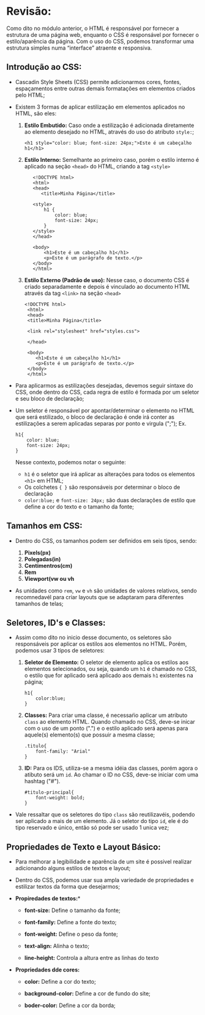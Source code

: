 # Revisão:

Como dito no módulo anterior, o HTML é responsável por fornecer a estrutura de uma página web, enquanto o CSS é responsável por fornecer o estilo/aparência da página. Com o uso do CSS, podemos transformar uma estrutura simples numa “interface” atraente e responsiva.

## Introdução ao CSS:

- Cascadin Style Sheets (CSS) permite adicionarmos cores, fontes, espaçamentos entre outras demais formatações em elementos criados pelo HTML;


- Existem 3 formas de aplicar estilização em elementos aplicados no HTML, são eles:

  1. **Estilo Embutido:** 
     Caso onde a estilização é adicionada diretamente ao elemento desejado no HTML, através do uso do atributo `style:`;
        ``` 
        <h1 style="color: blue; font-size: 24px;">Este é um cabeçalho h1</h1>
        ```
 
  2. **Estilo Interno:**
     Semelhante ao primeiro caso, porém o estilo interno é aplicado na seção `<head>` do HTML, criando a tag `<style>`
      ```
         <!DOCTYPE html>
         <html>
         <head>
            <title>Minha Página</title>
               
         <style>
             h1 {
                 color: blue;
                 font-size: 24px;
             }
         </style>
         </head>
    
         <body>
             <h1>Este é um cabeçalho h1</h1>
             <p>Este é um parágrafo de texto.</p>
         </body>
         </html>
        ```

  3. **Estilo Externo (Padrão de uso):**
      Nesse caso, o documento CSS é criado separadamente e depois é vinculado ao documento HTML através da tag `<link>` na seção `<head>`
     ```
     <!DOCTYPE html>
      <html>
      <head>
      <title>Minha Página</title>
  
      <link rel="stylesheet" href="styles.css">
        
      </head>

      <body>
         <h1>Este é um cabeçalho h1</h1>
         <p>Este é um parágrafo de texto.</p>
      </body>
      </html>
       ```


- Para aplicarmos as estilizações desejadas, devemos seguir sintaxe do CSS, onde dentro do CSS, cada regra de estilo é formada por um seletor e seu bloco de declaração;


- Um seletor é responsável por apontar/determinar o elemento no HTML que será estilizado, o bloco de declaração é onde irá conter as estilizações a serem aplicadas separas por ponto e virgula (";");
    Ex. 
    ```
    h1{
        color: blue;
        font-size: 24px;
    }
    ```
  
    Nesse contexto, podemos notar o seguinte:
  
    - `h1` é o seletor que irá aplicar as alterações para todos os elementos `<h1>` em HTML;
    - Os colchetes `{ }` são responsáveis por determinar o bloco de declaração
    - `color:blue;` e `font-size: 24px;` são duas declarações de estilo que define a cor do texto e o tamanho da fonte;

## Tamanhos em CSS:

- Dentro do CSS, os tamanhos podem ser definidos em seis tipos, sendo:
    1. **Pixels(px)**
    2. **Polegadas(in)**
    3. **Centimentros(cm)**
    4. **Rem**
    5. **Viewport(vw ou vh**

- As unidades como `rem`, `vw` e `vh` são unidades de valores relativos, sendo recomnedavél para criar layouts que se adaptaram para diferentes tamanhos de telas;

## Seletores, ID's e Classes:

- Assim como dito no inicio desse documento, os seletores são responsáveis por aplicar os estilos aos elementos no HTML. Porém, podemos usar 3 tipos de seletores:

    1. **Seletor de Elemento:**
        O seletor de elemento aplica os estilos aos elementos selecionados, ou seja, quando um `h1` é chamado no CSS, o estilo que for aplicado será aplicado aos demais `h1` existentes na página;
        ```
        h1{
            color:blue;
        }
        ```

    2. **Classes:**
       Para criar uma classe, é necessaŕio aplicar um atributo `class` ao elemento HTML. Quando chamado no CSS, deve-se inicar com o uso de um ponto (".") e o estilo aplicado será apenas para aquele(s) elemento(s) que possuir a mesma classe;
       ```
       .titulo{
           font-family: "Arial"
       }
       ```
       
    3. **ID:**
         Para os IDS, utiliza-se a mesma idéia das classes, porém agora o atibuto será um `id`. Ao chamar o ID no CSS, deve-se iniciar com uma hashtag ("#").
        ```
       #titulo-principal{
            font-weight: bold;
       }
        ```

- Vale ressaltar que os seletores do tipo `class` são reutilizavéis, podendo ser aplicado a mais de um elemento. Já o seletor do tipo `id`, ele é do tipo reservado e único, então só pode ser usado 1 unica vez;

## Propriedades de Texto e Layout Básico:

- Para melhorar a legibilidade e aparência de um site é possivel realizar adicionando alguns estilos de textos e layout;


- Dentro do CSS, podemos usar sua ampla variedade de propriedades e estilizar textos da forma que desejarmos;


- **Propiredades de textos:***

    - **font-size:**
        Define o tamanho da fonte;
  
    - **font-family:**
        Define a fonte do texto;
  
    - **font-weight:**
        Define o peso da fonte;
  
    - **text-align:**
        Alinha o texto;
  
    - **line-height:**
        Controla a altura entre as linhas do texto

- **Propriedades dde cores:**
    
    - **color:** 
        Define a cor do texto;
  
    - **background-color:**
        Define a cor de fundo do site;

    - **boder-color:**
        Define a cor da borda;